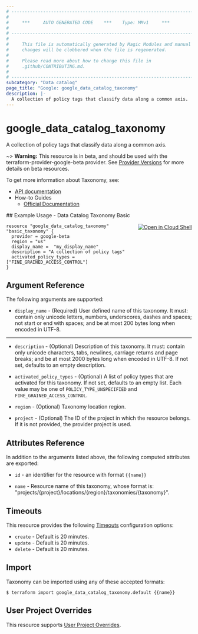 ```yaml
---
# ----------------------------------------------------------------------------
#
#     ***     AUTO GENERATED CODE    ***    Type: MMv1     ***
#
# ----------------------------------------------------------------------------
#
#     This file is automatically generated by Magic Modules and manual
#     changes will be clobbered when the file is regenerated.
#
#     Please read more about how to change this file in
#     .github/CONTRIBUTING.md.
#
# ----------------------------------------------------------------------------
subcategory: "Data catalog"
page_title: "Google: google_data_catalog_taxonomy"
description: |-
  A collection of policy tags that classify data along a common axis.
---
```


# google\_data\_catalog\_taxonomy

A collection of policy tags that classify data along a common axis.

~> **Warning:** This resource is in beta, and should be used with the terraform-provider-google-beta provider.
See [Provider Versions](https://terraform.io/docs/providers/google/guides/provider_versions.html) for more details on beta resources.

To get more information about Taxonomy, see:

* [API documentation](https://cloud.google.com/data-catalog/docs/reference/rest/v1beta1/projects.locations.taxonomies)
* How-to Guides
    * [Official Documentation](https://cloud.google.com/data-catalog/docs)

<div class = "oics-button" style="float: right; margin: 0 0 -15px">
  <a href="https://console.cloud.google.com/cloudshell/open?cloudshell_git_repo=https%3A%2F%2Fgithub.com%2Fterraform-google-modules%2Fdocs-examples.git&cloudshell_working_dir=data_catalog_taxonomy_basic&cloudshell_image=gcr.io%2Fgraphite-cloud-shell-images%2Fterraform%3Alatest&open_in_editor=main.tf&cloudshell_print=.%2Fmotd&cloudshell_tutorial=.%2Ftutorial.md" target="_blank">
    <img alt="Open in Cloud Shell" src="//gstatic.com/cloudssh/images/open-btn.svg" style="max-height: 44px; margin: 32px auto; max-width: 100%;">
  </a>
</div>
## Example Usage - Data Catalog Taxonomy Basic


```hcl
resource "google_data_catalog_taxonomy" "basic_taxonomy" {
  provider = google-beta
  region = "us"
  display_name =  "my_display_name"
  description = "A collection of policy tags"
  activated_policy_types = ["FINE_GRAINED_ACCESS_CONTROL"]
}
```

## Argument Reference

The following arguments are supported:


* `display_name` -
  (Required)
  User defined name of this taxonomy.
  It must: contain only unicode letters, numbers, underscores, dashes
  and spaces; not start or end with spaces; and be at most 200 bytes
  long when encoded in UTF-8.


- - -


* `description` -
  (Optional)
  Description of this taxonomy. It must: contain only unicode characters,
  tabs, newlines, carriage returns and page breaks; and be at most 2000 bytes
  long when encoded in UTF-8. If not set, defaults to an empty description.

* `activated_policy_types` -
  (Optional)
  A list of policy types that are activated for this taxonomy. If not set,
  defaults to an empty list.
  Each value may be one of `POLICY_TYPE_UNSPECIFIED` and `FINE_GRAINED_ACCESS_CONTROL`.

* `region` -
  (Optional)
  Taxonomy location region.

* `project` - (Optional) The ID of the project in which the resource belongs.
    If it is not provided, the provider project is used.


## Attributes Reference

In addition to the arguments listed above, the following computed attributes are exported:

* `id` - an identifier for the resource with format `{{name}}`

* `name` -
  Resource name of this taxonomy, whose format is:
  "projects/{project}/locations/{region}/taxonomies/{taxonomy}".


## Timeouts

This resource provides the following
[Timeouts](/docs/configuration/resources.html#timeouts) configuration options:

- `create` - Default is 20 minutes.
- `update` - Default is 20 minutes.
- `delete` - Default is 20 minutes.

## Import


Taxonomy can be imported using any of these accepted formats:

```
$ terraform import google_data_catalog_taxonomy.default {{name}}
```

## User Project Overrides

This resource supports [User Project Overrides](https://www.terraform.io/docs/providers/google/guides/provider_reference.html#user_project_override).
